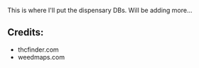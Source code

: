 This is where I'll put the dispensary DBs. Will be adding more...

## Credits:

- thcfinder.com
- weedmaps.com
